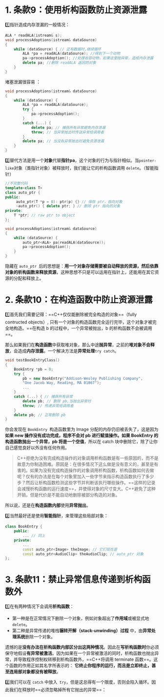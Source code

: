 # 1. 条款9：使用析构函数防止资源泄露

:one:指针造成内存泄漏的一般情况：

```c++
ALA * readALA(istream& s);
void processAdoptions(istream& dataSource)
{
    while (dataSource) { // 还有数据时,继续循环
        ALA *pa = readALA(dataSource); //得到下一个动物
        pa->processAdoption(); //处理收容动物，如果这里抛异常，造成内存泄露
        delete pa; //删除 readALA 返回的对象
    }
} 
```

堵塞泄漏很容易 ： 

```c++
void processAdoptions(istream& dataSource)
{
    while (dataSource) {
        ALA *pa = readALA(dataSource);
        try {
        	pa->processAdoption();
        }
        catch (...) { 
            delete pa; // 捕获所有异常避免内存泄漏
            throw; // 当异常抛出时传送异常给调用者
        }
        delete pa; // 当没有异常抛出时避免资源泄漏
    } 
}
```

:two:替代方法是用一个**对象**代替**指针pa**，这个对象的行为与指针相似。当`pointer-like`对象（类指针对象）被释放时，我们能让它的析构函数调用 `delete`。（智能指针）

```c++
//不完整代码
template<class T>
class auto_ptr {
public:
     auto_ptr(T *p = 0): ptr(p) {} // 保存 ptr，指向对象
     ~auto_ptr() { delete ptr; } // 删除 ptr 指向的对象
private:
 	T *ptr; // raw ptr to object
}; 
```

```c++
void processAdoptions(istream& dataSource)
{
    while (dataSource) {
        auto_ptr<ALA> pa(readALA(dataSource));
        pa->processAdoption();
    }
}
```

隐藏在 `auto_ptr `后的思想是：**用一个对象存储需要被自动释放的资源，然后依靠对象的析构函数来释放资源**，这种思想不只是可以运用在指针上，还能用在其它资源的分配和释放上。



# 2. 条款10：在构造函数中防止资源泄露

:one:首先我们需要记得：==C++仅仅能删除被完全构造的对象==（fully contructed objects）, 只有一个对象的构造函数完全运行完毕，这个对象才被完全地构造。==在构造 b 的过程中，一个异常被抛出，b 的析构函数不会被调用==。

那么如果我们在**构造函数**中获取堆对象，那么中途**抛异常**，之前的**堆对象不会释放**，会造成**内存泄露**。一个解决方法是**异常处理**`try catch`。

```c++
void testBookEntryClass()
{
    BookEntry *pb = 0;
    try {
        pb = new BookEntry("Addison-Wesley Publishing Company",
        "One Jacob Way, Reading, MA 01867");
        ...
    }
    catch (...) { // 捕获所有异常
        delete pb; // 删除 pb,当抛出异常时
        throw; // 传递异常给调用者
    }
    delete pb; // 正常删除 pb
} 
```

你会发现在 `BookEntry `构造函数里为 Image 分配的内存仍旧被丢失了，这是因为**如果 new 操作没有成功完成，程序不会对 pb 进行赋值操作。如果 BookEntry 的构造函数抛出一个异常，pb 将是一个空值**，所以在 catch 块中删除它，除了让你自己感觉良好以外没有任何作用。

> C++拒绝为没有完成构造操作的对象调用析构函数是有一些原因的，而不是故意为你制造困难。原因是：在很多情况下这么做是没有意义的，甚至是有害的。如果为没有完成构造操作的对象调用析构函数，析构函数如何去做呢？仅有的办法是在每个对象里加入一些字节来指示构造函数执行了多少步？然后让析构函数检测这些字节并判断该执行哪些操作。==这样的记录会减慢析构函数的运行速度==，并使得对象的尺寸变大。C++避免了这种开销，但是代价是不能自动地删除被部分构造的对象。

所以说，还是在**构造函数内部**使用**异常抛出**。

:two:当然最好还是使用**智能指针**，来管理这些局部对象：

```c++
class BookEntry {
    public:
    	... // 同上
    private:
        ...
        const auto_ptr<Image> theImage; // 它们现在是
        const auto_ptr<AudioClip> theAudioClip; // auto_ptr 对象
}; 
```



# 3. 条款11：禁止异常信息传递到析构函数外

:one:在有两种情况下会调用**析构函数**：

- 第一种是在正常情况下删除一个对象，例如对象超出了**作用域**或被显式地 `delete`。
- 第二种是异常传递的堆栈**辗转开解（stack-unwinding）过程** 中，由**异常处理系统**删除一个对象。

遗憾的是**没有办法在析构函数内部区分出这两种情况**。因此在**写析构函数时**你必须保守地假设**有异常被激活**。因为如果在一个异常被激活的同时，析构函数也抛出异常，并导致程序控制权转移到析构函数外，==C++将调用 terminate 函数==。这个函数的作用正如其名字所表示的： **它终止你程序的运行，而且是立即终止，甚至连局部对象都没有被释放**。 

:two:我们可以在 `catch` 中放入` try`，但是这总得有一个限度，否则会陷入循环。因此我们在释放时==必须忽略掉所有它抛出的异常==： 

```


```

